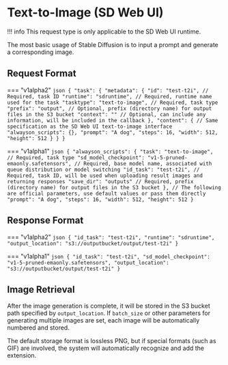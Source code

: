 # Text-to-Image (SD Web UI)

!!! info
    This request type is only applicable to the SD Web UI runtime.

The most basic usage of Stable Diffusion is to input a prompt and generate a corresponding image.

## Request Format

=== "v1alpha2"
    ```json
    {
      "task": {
        "metadata": {
          "id": "test-t2i", // Required, task ID
          "runtime": "sdruntime", // Required, runtime name used for the task
          "tasktype": "text-to-image", // Required, task type
          "prefix": "output", // Optional, prefix (directory name) for output files in the S3 bucket
          "context": "" // Optional, can include any information, will be included in the callback
        },
        "content": { // Same specification as the SD Web UI text-to-image interface
          "alwayson_scripts": {},
          "prompt": "A dog",
          "steps": 16,
          "width": 512,
          "height": 512
        }
      }
    }
    ```

=== "v1alpha1"
    ```json
    {
        "alwayson_scripts": {
            "task": "text-to-image", // Required, task type
            "sd_model_checkpoint": "v1-5-pruned-emaonly.safetensors", // Required, base model name, associated with queue distribution or model switching
            "id_task": "test-t2i", // Required, task ID, will be used when uploading result images and returning responses
            "save_dir": "outputs" // Required, prefix (directory name) for output files in the S3 bucket
        },
        // The following are official parameters, use default values or pass them directly
        "prompt": "A dog",
        "steps": 16,
        "width": 512,
        "height": 512
    }
    ```

## Response Format

=== "v1alpha2"
    ```json
    {
      "id_task": "test-t2i",
      "runtime": "sdruntime",
      "output_location": "s3://outputbucket/output/test-t2i"
    }
    ```

=== "v1alpha1"
    ```json
    {
      "id_task": "test-t2i",
      "sd_model_checkpoint": "v1-5-pruned-emaonly.safetensors",
      "output_location": "s3://outputbucket/output/test-t2i"
    }
    ```

## Image Retrieval

After the image generation is complete, it will be stored in the S3 bucket path specified by `output_location`. If `batch_size` or other parameters for generating multiple images are set, each image will be automatically numbered and stored.

The default storage format is lossless PNG, but if special formats (such as GIF) are involved, the system will automatically recognize and add the extension.